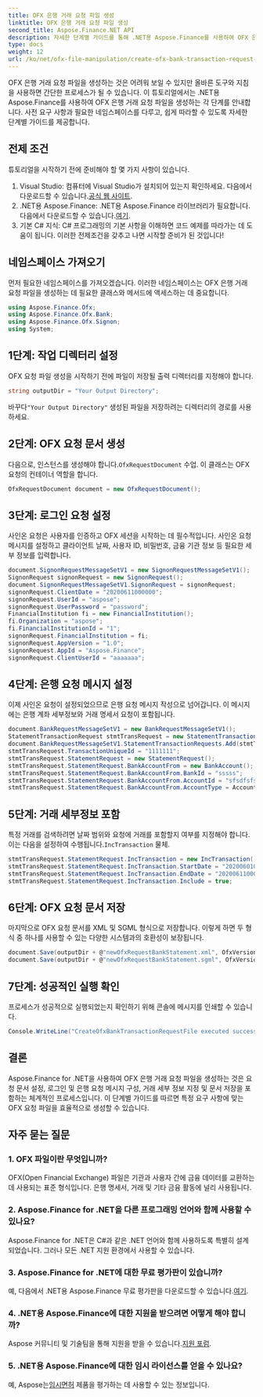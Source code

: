 ```yaml
---
title: OFX 은행 거래 요청 파일 생성
linktitle: OFX 은행 거래 요청 파일 생성
second_title: Aspose.Finance.NET API
description: 자세한 단계별 가이드를 통해 .NET용 Aspose.Finance를 사용하여 OFX 은행 거래 요청 파일을 생성하는 방법을 알아보세요. #양도 #금융
type: docs
weight: 12
url: /ko/net/ofx-file-manipulation/create-ofx-bank-transaction-request-file/
---
```

OFX 은행 거래 요청 파일을 생성하는 것은 어려워 보일 수 있지만 올바른 도구와 지침을 사용하면 간단한 프로세스가 될 수 있습니다. 이 튜토리얼에서는 .NET용 Aspose.Finance를 사용하여 OFX 은행 거래 요청 파일을 생성하는 각 단계를 안내합니다. 사전 요구 사항과 필요한 네임스페이스를 다루고, 쉽게 따라할 수 있도록 자세한 단계별 가이드를 제공합니다.
## 전제 조건
튜토리얼을 시작하기 전에 준비해야 할 몇 가지 사항이 있습니다.
1.  Visual Studio: 컴퓨터에 Visual Studio가 설치되어 있는지 확인하세요. 다음에서 다운로드할 수 있습니다.[공식 웹 사이트](https://visualstudio.microsoft.com/).
2.  .NET용 Aspose.Finance: .NET용 Aspose.Finance 라이브러리가 필요합니다. 다음에서 다운로드할 수 있습니다.[여기](https://releases.aspose.com/finance/net/).
3. 기본 C# 지식: C# 프로그래밍의 기본 사항을 이해하면 코드 예제를 따라가는 데 도움이 됩니다.
이러한 전제조건을 갖추고 나면 시작할 준비가 된 것입니다!
## 네임스페이스 가져오기
먼저 필요한 네임스페이스를 가져오겠습니다. 이러한 네임스페이스는 OFX 은행 거래 요청 파일을 생성하는 데 필요한 클래스와 메서드에 액세스하는 데 중요합니다.
```csharp
using Aspose.Finance.Ofx;
using Aspose.Finance.Ofx.Bank;
using Aspose.Finance.Ofx.Signon;
using System;
```
## 1단계: 작업 디렉터리 설정
OFX 요청 파일 생성을 시작하기 전에 파일이 저장될 출력 디렉터리를 지정해야 합니다.
```csharp
string outputDir = "Your Output Directory";
```
 바꾸다`"Your Output Directory"` 생성된 파일을 저장하려는 디렉터리의 경로를 사용하세요.
## 2단계: OFX 요청 문서 생성
 다음으로, 인스턴스를 생성해야 합니다.`OfxRequestDocument` 수업. 이 클래스는 OFX 요청의 컨테이너 역할을 합니다.
```csharp
OfxRequestDocument document = new OfxRequestDocument();
```
## 3단계: 로그인 요청 설정
사인온 요청은 사용자를 인증하고 OFX 세션을 시작하는 데 필수적입니다. 사인온 요청 메시지를 설정하고 클라이언트 날짜, 사용자 ID, 비밀번호, 금융 기관 정보 등 필요한 세부 정보를 입력합니다.
```csharp
document.SignonRequestMessageSetV1 = new SignonRequestMessageSetV1();
SignonRequest signonRequest = new SignonRequest();
document.SignonRequestMessageSetV1.SignonRequest = signonRequest;
signonRequest.ClientDate = "20200611000000";
signonRequest.UserId = "aspose";
signonRequest.UserPassword = "password";
FinancialInstitution fi = new FinancialInstitution();
fi.Organization = "aspose";
fi.FinancialInstitutionId = "1";
signonRequest.FinancialInstitution = fi;
signonRequest.AppVersion = "1.0";
signonRequest.AppId = "Aspose.Finance";
signonRequest.ClientUserId = "aaaaaaa";
```
## 4단계: 은행 요청 메시지 설정
이제 사인온 요청이 설정되었으므로 은행 요청 메시지 작성으로 넘어갑니다. 이 메시지에는 은행 계좌 세부정보와 거래 명세서 요청이 포함됩니다.
```csharp
document.BankRequestMessageSetV1 = new BankRequestMessageSetV1();
StatementTransactionRequest stmtTransRequest = new StatementTransactionRequest();
document.BankRequestMessageSetV1.StatementTransactionRequests.Add(stmtTransRequest);
stmtTransRequest.TransactionUniqueId = "1111111";
stmtTransRequest.StatementRequest = new StatementRequest();
stmtTransRequest.StatementRequest.BankAccountFrom = new BankAccount();
stmtTransRequest.StatementRequest.BankAccountFrom.BankId = "sssss";
stmtTransRequest.StatementRequest.BankAccountFrom.AccountId = "sfsdfsfsdf";
stmtTransRequest.StatementRequest.BankAccountFrom.AccountType = AccountEnum.CHECKING;
```
## 5단계: 거래 세부정보 포함
 특정 거래를 검색하려면 날짜 범위와 요청에 거래를 포함할지 여부를 지정해야 합니다. 이는 다음을 설정하여 수행됩니다.`IncTransaction` 물체.
```csharp
stmtTransRequest.StatementRequest.IncTransaction = new IncTransaction();
stmtTransRequest.StatementRequest.IncTransaction.StartDate = "20200601000000";
stmtTransRequest.StatementRequest.IncTransaction.EndDate = "20200611000000";
stmtTransRequest.StatementRequest.IncTransaction.Include = true;
```
## 6단계: OFX 요청 문서 저장
마지막으로 OFX 요청 문서를 XML 및 SGML 형식으로 저장합니다. 이렇게 하면 두 형식 중 하나를 사용할 수 있는 다양한 시스템과의 호환성이 보장됩니다.
```csharp
document.Save(outputDir + @"newOfxRequestBankStatement.xml", OfxVersionEnum.V2x);
document.Save(outputDir + @"newOfxRequestBankStatement.sgml", OfxVersionEnum.V1x);
```
## 7단계: 성공적인 실행 확인
프로세스가 성공적으로 실행되었는지 확인하기 위해 콘솔에 메시지를 인쇄할 수 있습니다.
```csharp
Console.WriteLine("CreateOfxBankTransactionRequestFile executed successfully.");
```
## 결론
Aspose.Finance for .NET을 사용하여 OFX 은행 거래 요청 파일을 생성하는 것은 요청 문서 설정, 로그인 및 은행 요청 메시지 구성, 거래 세부 정보 지정 및 문서 저장을 포함하는 체계적인 프로세스입니다. 이 단계별 가이드를 따르면 특정 요구 사항에 맞는 OFX 요청 파일을 효율적으로 생성할 수 있습니다.
## 자주 묻는 질문
### 1. OFX 파일이란 무엇입니까?
OFX(Open Financial Exchange) 파일은 기관과 사용자 간에 금융 데이터를 교환하는 데 사용되는 표준 형식입니다. 은행 명세서, 거래 및 기타 금융 활동에 널리 사용됩니다.
### 2. Aspose.Finance for .NET을 다른 프로그래밍 언어와 함께 사용할 수 있나요?
Aspose.Finance for .NET은 C#과 같은 .NET 언어와 함께 사용하도록 특별히 설계되었습니다. 그러나 모든 .NET 지원 환경에서 사용할 수 있습니다.
### 3. Aspose.Finance for .NET에 대한 무료 평가판이 있습니까?
예, 다음에서 .NET용 Aspose.Finance 무료 평가판을 다운로드할 수 있습니다.[여기](https://releases.aspose.com/).
### 4. .NET용 Aspose.Finance에 대한 지원을 받으려면 어떻게 해야 합니까?
 Aspose 커뮤니티 및 기술팀을 통해 지원을 받을 수 있습니다.[지원 포럼](https://forum.aspose.com/c/finance/43).
### 5. .NET용 Aspose.Finance에 대한 임시 라이선스를 얻을 수 있나요?
 예, Aspose는[임시면허](https://purchase.aspose.com/temporary-license/) 제품을 평가하는 데 사용할 수 있는 정보입니다.